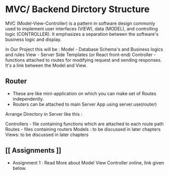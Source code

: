 # MVC/ Backend Dirctory Structure

MVC (Model-View-Controller) is a pattern in software design commonly used to implement user interfaces (VIEW), data (MODEL), and controlling logic (CONTROLLER). It emphasizes a separation between the software's business logic and display.  

In Our Project this will be : Model - Database Schema's and Business logics and rules View - Server Side Templates (or React front-end) Controller - functions attached to routes for modifying request and sending responses. It's a link between the Model and View.  

## Router

* These are like mini-application on which you can make set of Routes independently.
* Routers can be attached to main Server App using server.use(router)

Arrange Directory in Server like this :  

Controllers - file containing functions which are attached to each route path Routes - files containing routers Models : to be discussed in later chapters Views: to be discussed in later chapters

## [[ Assignments ]]

* Assignment 1 : Read More about Model View Controller online, link given below.
